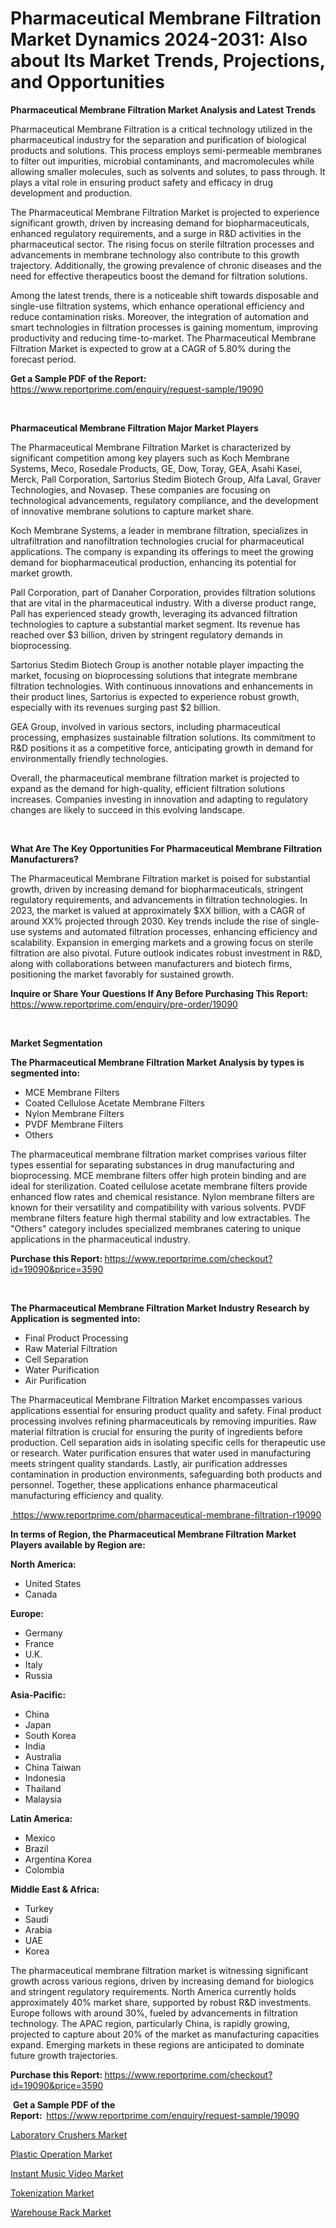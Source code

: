 <p><h1>Pharmaceutical Membrane Filtration Market Dynamics 2024-2031: Also about Its Market Trends, Projections, and Opportunities</h1></p><p><strong>Pharmaceutical Membrane Filtration Market Analysis and Latest Trends</strong></p>
<p><p>Pharmaceutical Membrane Filtration is a critical technology utilized in the pharmaceutical industry for the separation and purification of biological products and solutions. This process employs semi-permeable membranes to filter out impurities, microbial contaminants, and macromolecules while allowing smaller molecules, such as solvents and solutes, to pass through. It plays a vital role in ensuring product safety and efficacy in drug development and production.</p><p>The Pharmaceutical Membrane Filtration Market is projected to experience significant growth, driven by increasing demand for biopharmaceuticals, enhanced regulatory requirements, and a surge in R&D activities in the pharmaceutical sector. The rising focus on sterile filtration processes and advancements in membrane technology also contribute to this growth trajectory. Additionally, the growing prevalence of chronic diseases and the need for effective therapeutics boost the demand for filtration solutions.</p><p>Among the latest trends, there is a noticeable shift towards disposable and single-use filtration systems, which enhance operational efficiency and reduce contamination risks. Moreover, the integration of automation and smart technologies in filtration processes is gaining momentum, improving productivity and reducing time-to-market. The Pharmaceutical Membrane Filtration Market is expected to grow at a CAGR of 5.80% during the forecast period.</p></p>
<p><strong>Get a Sample PDF of the Report:&nbsp;</strong> <a href="https://www.reportprime.com/enquiry/request-sample/19090?utm_campaign=16&utm_medium=2&utm_source=Github&utm_content=ia&utm_term=22112024&utm_id=pharmaceutical-membrane-filtration">https://www.reportprime.com/enquiry/request-sample/19090</a></p>
<p>&nbsp;</p>
<p><strong>Pharmaceutical Membrane Filtration Major Market Players</strong></p>
<p><p>The Pharmaceutical Membrane Filtration Market is characterized by significant competition among key players such as Koch Membrane Systems, Meco, Rosedale Products, GE, Dow, Toray, GEA, Asahi Kasei, Merck, Pall Corporation, Sartorius Stedim Biotech Group, Alfa Laval, Graver Technologies, and Novasep. These companies are focusing on technological advancements, regulatory compliance, and the development of innovative membrane solutions to capture market share.</p><p>Koch Membrane Systems, a leader in membrane filtration, specializes in ultrafiltration and nanofiltration technologies crucial for pharmaceutical applications. The company is expanding its offerings to meet the growing demand for biopharmaceutical production, enhancing its potential for market growth.</p><p>Pall Corporation, part of Danaher Corporation, provides filtration solutions that are vital in the pharmaceutical industry. With a diverse product range, Pall has experienced steady growth, leveraging its advanced filtration technologies to capture a substantial market segment. Its revenue has reached over $3 billion, driven by stringent regulatory demands in bioprocessing.</p><p>Sartorius Stedim Biotech Group is another notable player impacting the market, focusing on bioprocessing solutions that integrate membrane filtration technologies. With continuous innovations and enhancements in their product lines, Sartorius is expected to experience robust growth, especially with its revenues surging past $2 billion.</p><p>GEA Group, involved in various sectors, including pharmaceutical processing, emphasizes sustainable filtration solutions. Its commitment to R&D positions it as a competitive force, anticipating growth in demand for environmentally friendly technologies.</p><p>Overall, the pharmaceutical membrane filtration market is projected to expand as the demand for high-quality, efficient filtration solutions increases. Companies investing in innovation and adapting to regulatory changes are likely to succeed in this evolving landscape.</p></p>
<p>&nbsp;</p>
<p><strong>What Are The Key Opportunities For Pharmaceutical Membrane Filtration Manufacturers?</strong></p>
<p><p>The Pharmaceutical Membrane Filtration market is poised for substantial growth, driven by increasing demand for biopharmaceuticals, stringent regulatory requirements, and advancements in filtration technologies. In 2023, the market is valued at approximately $XX billion, with a CAGR of around XX% projected through 2030. Key trends include the rise of single-use systems and automated filtration processes, enhancing efficiency and scalability. Expansion in emerging markets and a growing focus on sterile filtration are also pivotal. Future outlook indicates robust investment in R&D, along with collaborations between manufacturers and biotech firms, positioning the market favorably for sustained growth.</p></p>
<p><strong>Inquire or Share Your Questions If Any Before Purchasing This Report:</strong> <a href="https://www.reportprime.com/enquiry/pre-order/19090?utm_campaign=16&utm_medium=2&utm_source=Github&utm_content=ia&utm_term=22112024&utm_id=pharmaceutical-membrane-filtration">https://www.reportprime.com/enquiry/pre-order/19090</a></p>
<p>&nbsp;</p>
<p><strong>Market Segmentation</strong></p>
<p><strong>The Pharmaceutical Membrane Filtration Market Analysis by types is segmented into:</strong></p>
<p><ul><li>MCE Membrane Filters</li><li>Coated Cellulose Acetate Membrane Filters</li><li>Nylon Membrane Filters</li><li>PVDF Membrane Filters</li><li>Others</li></ul></p>
<p><p>The pharmaceutical membrane filtration market comprises various filter types essential for separating substances in drug manufacturing and bioprocessing. MCE membrane filters offer high protein binding and are ideal for sterilization. Coated cellulose acetate membrane filters provide enhanced flow rates and chemical resistance. Nylon membrane filters are known for their versatility and compatibility with various solvents. PVDF membrane filters feature high thermal stability and low extractables. The "Others" category includes specialized membranes catering to unique applications in the pharmaceutical industry.</p></p>
<p><strong>Purchase this Report:&nbsp;</strong><a href="https://www.reportprime.com/checkout?id=19090&price=3590&utm_campaign=16&utm_medium=2&utm_source=Github&utm_content=ia&utm_term=22112024&utm_id=pharmaceutical-membrane-filtration">https://www.reportprime.com/checkout?id=19090&price=3590</a></p>
<p>&nbsp;</p>
<p><strong>The Pharmaceutical Membrane Filtration Market Industry Research by Application is segmented into:</strong></p>
<p><ul><li>Final Product Processing</li><li>Raw Material Filtration</li><li>Cell Separation</li><li>Water Purification</li><li>Air Purification</li></ul></p>
<p><p>The Pharmaceutical Membrane Filtration Market encompasses various applications essential for ensuring product quality and safety. Final product processing involves refining pharmaceuticals by removing impurities. Raw material filtration is crucial for ensuring the purity of ingredients before production. Cell separation aids in isolating specific cells for therapeutic use or research. Water purification ensures that water used in manufacturing meets stringent quality standards. Lastly, air purification addresses contamination in production environments, safeguarding both products and personnel. Together, these applications enhance pharmaceutical manufacturing efficiency and quality.</p></p>
<p><a href="https://www.reportprime.com/pharmaceutical-membrane-filtration-r19090?utm_campaign=16&utm_medium=2&utm_source=Github&utm_content=ia&utm_term=22112024&utm_id=pharmaceutical-membrane-filtration">&nbsp;https://www.reportprime.com/pharmaceutical-membrane-filtration-r19090</a></p>
<p><strong>In terms of Region, the Pharmaceutical Membrane Filtration Market Players available by Region are:</strong></p>
<p>
    <p> <strong> North America: </strong>
        <ul>
            <li>United States</li>
            <li>Canada</li>
        </ul>
        </p> 
    <p> <strong> Europe: </strong>
        <ul>
            <li>Germany</li>
            <li>France</li>
            <li>U.K.</li>
            <li>Italy</li>
            <li>Russia</li>
        </ul>
        </p> 
    <p> <strong> Asia-Pacific: </strong>
        <ul>
            <li>China</li>
            <li>Japan</li>
            <li>South Korea</li>
            <li>India</li>
            <li>Australia</li>
            <li>China Taiwan</li>
            <li>Indonesia</li>
            <li>Thailand</li>
            <li>Malaysia</li>
        </ul>
        </p> 
    <p> <strong> Latin America: </strong>
        <ul>
            <li>Mexico</li>
            <li>Brazil</li>
            <li>Argentina Korea</li>
            <li>Colombia</li>
        </ul>
        </p> 
    <p> <strong> Middle East & Africa: </strong>
        <ul>
            <li>Turkey</li>
            <li>Saudi</li>
            <li>Arabia</li>
            <li>UAE</li>
            <li>Korea</li>
        </ul>
    </p>
    </p>
<p><p>The pharmaceutical membrane filtration market is witnessing significant growth across various regions, driven by increasing demand for biologics and stringent regulatory requirements. North America currently holds approximately 40% market share, supported by robust R&D investments. Europe follows with around 30%, fueled by advancements in filtration technology. The APAC region, particularly China, is rapidly growing, projected to capture about 20% of the market as manufacturing capacities expand. Emerging markets in these regions are anticipated to dominate future growth trajectories.</p></p>
<p><strong>Purchase this Report: </strong><a href="https://www.reportprime.com/checkout?id=19090&price=3590&utm_campaign=16&utm_medium=2&utm_source=Github&utm_content=ia&utm_term=22112024&utm_id=pharmaceutical-membrane-filtration">https://www.reportprime.com/checkout?id=19090&price=3590</a></p>
<p>&nbsp;<strong>Get a Sample PDF of the Report:&nbsp;&nbsp;</strong><a href="https://www.reportprime.com/enquiry/request-sample/19090?utm_campaign=16&utm_medium=2&utm_source=Github&utm_content=ia&utm_term=22112024&utm_id=pharmaceutical-membrane-filtration">https://www.reportprime.com/enquiry/request-sample/19090</a></p>
<p><strong></strong></p>
<p><p><a href="https://github.com/Chiragrp22/Market-Research-Report-List-6/blob/main/laboratory-crushers-market.md?utm_campaign=16&utm_medium=2&utm_source=Github&utm_content=ia&utm_term=22112024&utm_id=pharmaceutical-membrane-filtration">Laboratory Crushers Market</a></p><p><a href="https://www.linkedin.com/pulse/plastic-operation-market-analysis-report-2024-2031-key-insights-hmdvc?utm_campaign=16&utm_medium=2&utm_source=Github&utm_content=ia&utm_term=22112024&utm_id=pharmaceutical-membrane-filtration">Plastic Operation Market</a></p><p><a href="https://www.linkedin.com/pulse/market-analysis-forinstant-music-video-marketwith-accurate-projections-80njc?utm_campaign=16&utm_medium=2&utm_source=Github&utm_content=ia&utm_term=22112024&utm_id=pharmaceutical-membrane-filtration">Instant Music Video Market</a></p><p><a href="https://issuu.com/reportprime-2/docs/tokenization-market-size-2030.pptx_94ca6176bcba17?utm_campaign=16&utm_medium=2&utm_source=Github&utm_content=ia&utm_term=22112024&utm_id=pharmaceutical-membrane-filtration">Tokenization Market</a></p><p><a href="https://github.com/MarciaRunte/Market-Research-Report-List-1/blob/main/warehouse-rack-market.md?utm_campaign=16&utm_medium=2&utm_source=Github&utm_content=ia&utm_term=22112024&utm_id=pharmaceutical-membrane-filtration">Warehouse Rack Market</a></p></p>
